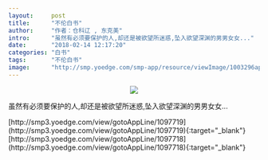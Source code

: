 ```yaml
---
layout:     post
title:      "不伦白书"
author:     "作者：仓科辽 , 东克美"
intro:      "虽然有必须要保护的人,却还是被欲望所迷惑,坠入欲望深渊的男男女女..."
date:       "2018-02-14 12:17:20"
categories: "白书"
tags:       "不伦白书"
image:      "http://smp.yoedge.com/smp-app/resource/viewImage/1003296appline.png"
---
```

<div style="text-align: center">
<p><img src="http://smp.yoedge.com/smp-app/resource/viewImage/1003296appline.png"/></p>
</div>
<p class="post-meta">
<span>虽然有必须要保护的人,却还是被欲望所迷惑,坠入欲望深渊的男男女女...</span>
</p>
[http://smp3.yoedge.com/view/gotoAppLine/1097719](http://smp3.yoedge.com/view/gotoAppLine/1097719){:target="_blank"}
[http://smp3.yoedge.com/view/gotoAppLine/1097718](http://smp3.yoedge.com/view/gotoAppLine/1097718){:target="_blank"}


